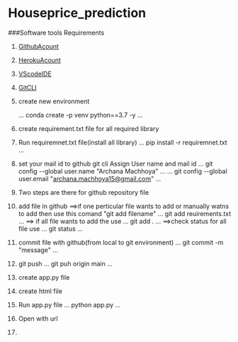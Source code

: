 # Houseprice_prediction
###Software tools Requirements
1. [GithubAcount](https://github.com)
2. [HerokuAcount](https://heroku.com)
3. [VScodeIDE](https://code.visualstudio.com/)
4. [GitCLI](https://git-scm.com/book/en/v2/Getting-Started-The-Command-Line)

5. create new environment

   ...
   conda create -p venv python==3.7 -y
   ...
6. create requirement.txt file for all required library 
7. Run requiremnet.txt file(install all library)
   ...
   pip install -r requiremnet.txt
   ...
8. set your mail id to github git cli
   Assign User name and mail id
   ...
   git config --global user.name "Archana Machhoya" 
   ...
   ...
   git config --global user.email  "archana.machhoya15@gmail.com" 
   ...
9. Two steps are there for github repository file
1. add file in github 
==>if one perticular file wants to add or manually watns to add then use this comand "git add filename"
...
git add reuirements.txt
...
==> if all file wants to add the use 
...
git add . 
...
==>check status for all file use
...
git status
 ...
2. commit file with github(from local to git environment)
...
git commit -m "message"
...
3. git push
...
git puh origin main
...
10. create app.py file
11. create html file
12. Run app.py file
...
python app.py
...
13. Open with url
14. 
   


